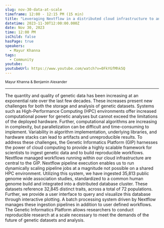 ```yaml
---
slug: nov-30-data-at-scale
timeframe: 12:00 - 12:15 PM (15 min)
title: "Leveraging Nextflow in a distributed cloud infrastructure to analyze genetic data at scale"
datetime: 2023-11-30T12:00:00.000Z
date: Nov 30, 2023
time: 12:00 PM
isChild: false
hasPage: true
speakers:
  - Mayur Khanna
tags:
  - Community
youtube:
youtubeUrl: https://www.youtube.com/watch?v=0FkYGfMhk5Q
---
```

<div className="mb-4">
  <small className="typo-small">
    Mayur Khanna & Benjamin Alexander
  </small>
</div>

<hr className="border-t border-gray-50 mb-4 opacity-20" />

The quantity and quality of genetic data has been increasing at an exponential rate over the last few decades. These increases present new challenges for both the storage and analysis of genetic datasets. Systems such as High-Performance Computing (HPC) environments offer increased computational power for genetic analyses but cannot exceed the limitations of the deployed hardware. Further, computational algorithms are increasing in complexity, but parallelization can be difficult and time-consuming to implement. Variability in algorithm implementation, underlying libraries, and hardware stacks can lead to artifacts and unreproducible results. To address these challenges, the Genetic Informatics Platform (GIP) harnesses the power of cloud computing to provide a highly scalable framework for scientists to ingest genetic data and to build reproducible workflows. Nextflow managed workflows running within our cloud infrastructure are central to the GIP. Nextflow pipeline execution enables us to run dynamically scaling pipeline jobs at a magnitude not possible on a shared HPC environment. Utilizing this system, we have ingested 35,813 public genome wide association studies, standardized to a common human genome build and integrated into a distributed database cluster. These datasets reference 32,845 distinct traits, across a total of 72 populations. Further, we provide a user interface to query and visualize this database through interactive plotting. A batch processing system driven by Nextflow manages these ingestion pipelines in addition to user defined workflows. The Genetic Informatics Platform allows researchers to conduct reproducible research at a scale necessary to meet the demands of the future of genetic datasets and analysis.
